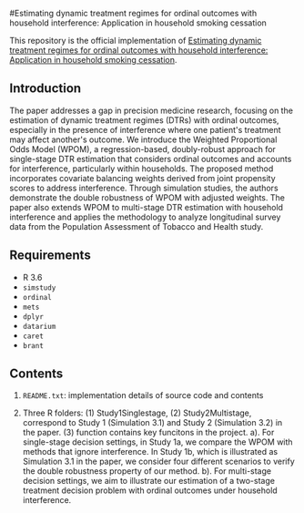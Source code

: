 #Estimating dynamic treatment regimes for ordinal outcomes with household interference: Application in household smoking cessation

This repository is the official implementation of [Estimating dynamic treatment regimes for ordinal outcomes with household interference: Application in household smoking cessation](https://arxiv.org/abs/2306.12865).

## Introduction
The paper addresses a gap in precision medicine research, focusing on the estimation of dynamic treatment regimes (DTRs) with ordinal outcomes, especially in the presence of interference where one patient's treatment may affect another's outcome. We introduce the Weighted Proportional Odds Model (WPOM), a regression-based, doubly-robust approach for single-stage DTR estimation that considers ordinal outcomes and accounts for interference, particularly within households. The proposed method incorporates covariate balancing weights derived from joint propensity scores to address interference. Through simulation studies, the authors demonstrate the double robustness of WPOM with adjusted weights. The paper also extends WPOM to multi-stage DTR estimation with household interference and applies the methodology to analyze longitudinal survey data from the Population Assessment of Tobacco and Health study.

## Requirements

 - R 3.6
 - `simstudy`
 - `ordinal`
 - `mets`
 - `dplyr`
 - `datarium`
 - `caret`
 - `brant`
 
## Contents

  1. `README.txt`: implementation details of source code and contents 

  2. Three R folders: (1) Study1Singlestage, (2) Study2Multistage, correspond to Study 1 (Simulation 3.1) and Study 2 (Simulation 3.2) in the paper. (3) function contains  key funcitons in the project. 
      a). For single-stage decision settings, in Study 1a, we compare the WPOM with methods that ignore interference. In Study 1b, which is illustrated as Simulation 3.1 in the paper, we consider four different scenarios to verify the double robustness property of our method.
      b). For multi-stage decision settings, we aim to illustrate our estimation of a two-stage treatment decision problem with ordinal outcomes under household interference.
     
 

